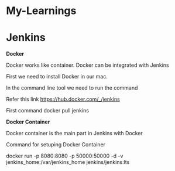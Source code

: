 # My-Learnings


# Jenkins

**Docker**

Docker works like container. Docker can be integrated with Jenkins

First we need to install Docker in our mac.

In the command line tool we need to run the command

Refer this link
https://hub.docker.com/_/jenkins

First command
docker pull jenkins

**Docker Container**

Docker container is the main part in Jenkins with Docker

Command for setuping Docker Container

docker run -p 8080:8080 -p 50000:50000 -d -v jenkins_home:/var/jenkins_home jenkins/jenkins:lts



